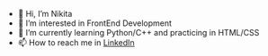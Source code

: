 - 👋 Hi, I’m Nikita
- 👀 I’m interested in FrontEnd Development
- 🌱 I’m currently learning Python/C++ and practicing in HTML/CSS 
- 📫 How to reach me in <a href="https://www.linkedin.com/in/hinn-q-93689422a/">LinkedIn</a>

<!---
Vvha/Vvha is a ✨ special ✨ repository because its `README.md` (this file) appears on your GitHub profile.
You can click the Preview link to take a look at your changes.
--->

